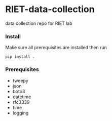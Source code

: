 # RIET-data-collection
data collection repo for RIET lab

### Install
Make sure all prerequisites are installed then run 
```
pip install .
```

### Prerequisites
- tweepy
- json
- boto3
- datetime
- rfc3339
- time
- logging
